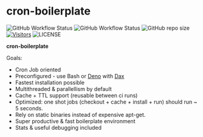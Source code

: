 # cron-boilerplate

![GitHub Workflow Status](https://img.shields.io/github/actions/workflow/status/borestad/cron-boilerplate/ci.yml?style=for-the-badge)
![GitHub Workflow Status](https://counterapi.com/counter.svg?ns=codeit.se&action=view&key=cronboilerplate&style=big&startNumber=1&color=blue)
![GitHub repo size](https://img.shields.io/github/repo-size/borestad/cron-boilerplate?style=for-the-badge)
[![Visitors](https://api.visitorbadge.io/api/combined?path=http://github.com/borestad/cron-boilerplate&label=HITS&countColor=%23007EC5)](https://visitorbadge.io/status?path=https://github.com/borestad/cron-boilerplate)
![LICENSE](https://img.shields.io/badge/license-MIT-blue?style=for-the-badge)

**cron-boilerplate**

Goals:

- Cron Job oriented
- Preconfigured - use Bash or [Deno](https://deno.land/) with
  [Dax](https://github.com/dsherret/dax)
- Fastest installation possible
- Multithreaded & parallellism by default
- Cache + TTL support (reusable between ci runs)
- Optimized: one shot jobs (checkout + cache + install + run) should run ~ 5
  seconds.
- Rely on static binaries instead of expensive apt-get.
- Super productive & fast boilerplate environment
- Stats & useful debugging included
